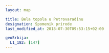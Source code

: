 ```yaml
---
layout: map

title: Bela topola u Petrovaradinu
designation: Spomenik prirode
last_modified_at: 2018-07-30T09:53:15+02:00

geoSrbija:
  L1_182: [147]
---
```

